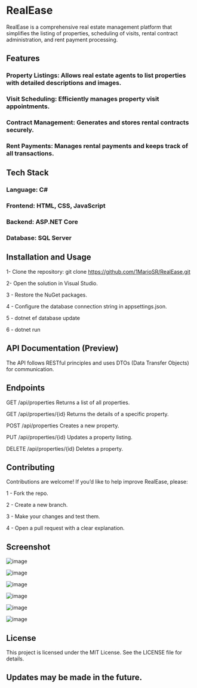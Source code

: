 # RealEase
RealEase is a comprehensive real estate management platform that simplifies the listing of properties, scheduling of visits, rental contract administration, and rent payment processing.

## Features

### Property Listings: Allows real estate agents to list properties with detailed descriptions and images.

### Visit Scheduling: Efficiently manages property visit appointments.

### Contract Management: Generates and stores rental contracts securely.

### Rent Payments: Manages rental payments and keeps track of all transactions.

## Tech Stack

### Language: C#

### Frontend: HTML, CSS, JavaScript

### Backend: ASP.NET Core

### Database: SQL Server

## Installation and Usage

1- Clone the repository:
  git clone https://github.com/1MarioSR/RealEase.git
  
2- Open the solution in Visual Studio.  

3 - Restore the NuGet packages.

4 - Configure the database connection string in appsettings.json.

5 - dotnet ef database update

6 - dotnet run

## API Documentation (Preview)

The API follows RESTful principles and uses DTOs (Data Transfer Objects) for communication.

## Endpoints

GET /api/properties
Returns a list of all properties.

GET /api/properties/{id}
Returns the details of a specific property.

POST /api/properties
Creates a new property.

PUT /api/properties/{id}
Updates a property listing.

DELETE /api/properties/{id}
Deletes a property.

## Contributing

Contributions are welcome! If you’d like to help improve RealEase, please:

1 - Fork the repo.

2 - Create a new branch.

3 - Make your changes and test them.

4 - Open a pull request with a clear explanation.

## Screenshot

![image](https://github.com/user-attachments/assets/b6cca112-6692-4791-bd51-164ddba78f77)

![image](https://github.com/user-attachments/assets/20a6efb6-548b-49b1-aed7-4c9b2a3ae867)

![image](https://github.com/user-attachments/assets/bb7b9e32-8792-46c0-871a-eb4c64d0a2ce)

![image](https://github.com/user-attachments/assets/eb578e4e-3081-4cb1-a679-39932758f2c4)

![image](https://github.com/user-attachments/assets/d525c54e-533b-4979-8790-03c48733694f)

![image](https://github.com/user-attachments/assets/3f5e3129-2018-40d2-992d-a5df205018ca)


## License
This project is licensed under the MIT License. See the LICENSE file for details.

## Updates may be made in the future.
